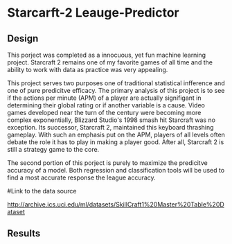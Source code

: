 # Starcarft-2 Leauge-Predictor

## Design

This porject was completed as a innocuous, yet fun machine learning project. Starcraft 2 remains one of my favorite games of all time and the ability to work with data as practice was very appealing. 

This project serves two purposes one of traditional statistical infference and one of pure predicitve efficacy. The primary analysis of this project is to see if the actions per minute (APM) of a player are actually signifigant in determining their global rating or if another variable is a cause. Video games developed near the turn of the century were becoming more complex exponentially, Blizzard Studio's 1998 smash hit Starcraft was no exception. Its successor, Starcraft 2, maintained this keyboard thrashing gameplay. With such an emphasis put on the APM, players of all levels often debate the role it has to play in making a player good. After all, Starcraft 2 is still a strategy game to the core. 

The second portion of this porject is purely to maximize the predicitve accuracy of a model. Both regression and classification tools will be used to find a most accurate response the league accuracy. 

#Link to the data source

http://archive.ics.uci.edu/ml/datasets/SkillCraft1%20Master%20Table%20Dataset


## Results




